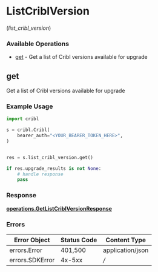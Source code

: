 # ListCriblVersion
(*list_cribl_version*)

### Available Operations

* [get](#get) - Get a list of Cribl versions available for upgrade

## get

Get a list of Cribl versions available for upgrade

### Example Usage

```python
import cribl

s = cribl.Cribl(
    bearer_auth="<YOUR_BEARER_TOKEN_HERE>",
)


res = s.list_cribl_version.get()

if res.upgrade_results is not None:
    # handle response
    pass

```


### Response

**[operations.GetListCriblVersionResponse](../../models/operations/getlistcriblversionresponse.md)**
### Errors

| Error Object     | Status Code      | Content Type     |
| ---------------- | ---------------- | ---------------- |
| errors.Error     | 401,500          | application/json |
| errors.SDKError  | 4x-5xx           | */*              |

